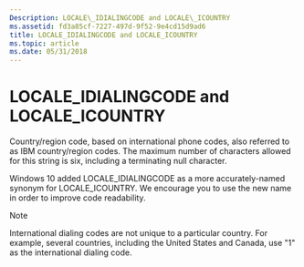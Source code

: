 ```yaml
---
Description: LOCALE\_IDIALINGCODE and LOCALE\_ICOUNTRY
ms.assetid: fd3a85cf-7227-497d-9f52-9e4cd15d9ad6
title: LOCALE_IDIALINGCODE and LOCALE_ICOUNTRY
ms.topic: article
ms.date: 05/31/2018
---
```


# LOCALE\_IDIALINGCODE and LOCALE\_ICOUNTRY

Country/region code, based on international phone codes, also referred to as IBM country/region codes. The maximum number of characters allowed for this string is six, including a terminating null character.

Windows 10 added LOCALE\_IDIALINGCODE as a more accurately-named synonym for LOCALE\_ICOUNTRY. We encourage you to use the new name in order to improve code readability.

> [!Note]  
> International dialing codes are not unique to a particular country. For example, several countries, including the United States and Canada, use "1" as the international dialing code.

 

 

 



